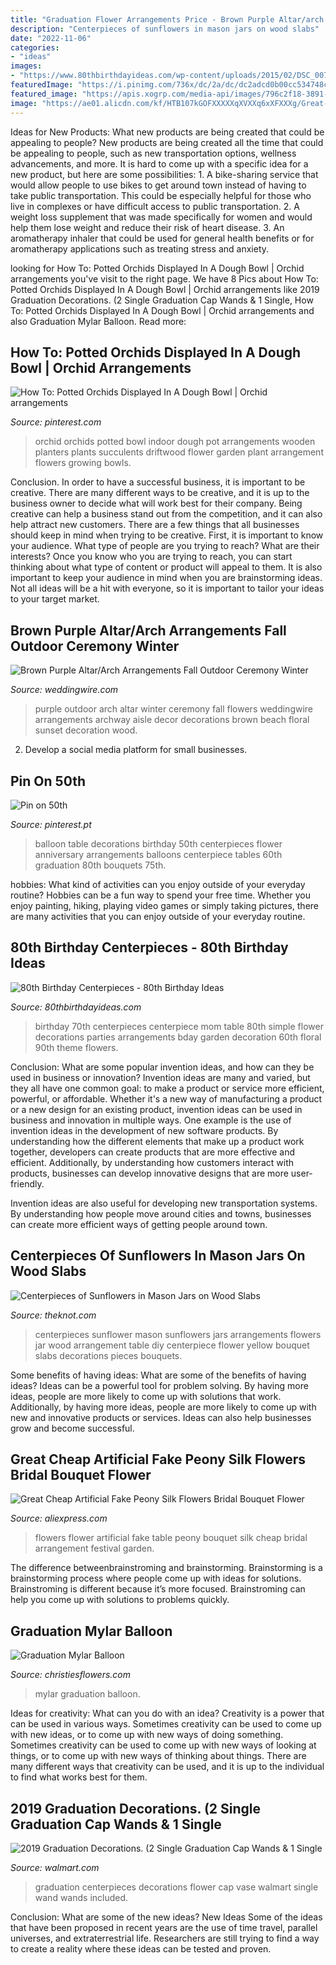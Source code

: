 ```yaml
---
title: "Graduation Flower Arrangements Price - Brown Purple Altar/arch Arrangements Fall Outdoor Ceremony Winter"
description: "Centerpieces of sunflowers in mason jars on wood slabs"
date: "2022-11-06"
categories:
- "ideas"
images:
- "https://www.80thbirthdayideas.com/wp-content/uploads/2015/02/DSC_0071.jpg"
featuredImage: "https://i.pinimg.com/736x/dc/2a/dc/dc2adcd0b00cc534748c77d99eb62113--table-flower-arrangements-balloon-arrangements.jpg"
featured_image: "https://apis.xogrp.com/media-api/images/796c2f18-3891-11e4-843f-22000aa61a3e~rs_729.h"
image: "https://ae01.alicdn.com/kf/HTB107kGOFXXXXXqXVXXq6xXFXXXg/Great-Cheap-Artificial-Fake-Peony-Silk-Flowers-Bridal-Bouquet-Flower-Arrangement-Home-Wedding-Party-Festival-Table.jpg"
---
```



Ideas for New Products: What new products are being created that could be appealing to people?
New products are being created all the time that could be appealing to people, such as new transportation options, wellness advancements, and more. It is hard to come up with a specific idea for a new product, but here are some possibilities: 1. A bike-sharing service that would allow people to use bikes to get around town instead of having to take public transportation. This could be especially helpful for those who live in complexes or have difficult access to public transportation. 2. A weight loss supplement that was made specifically for women and would help them lose weight and reduce their risk of heart disease. 3. An aromatherapy inhaler that could be used for general health benefits or for aromatherapy applications such as treating stress and anxiety. 
	

		
looking for How To: Potted Orchids Displayed In A Dough Bowl | Orchid arrangements you've visit to the right page. We have 8 Pics about How To: Potted Orchids Displayed In A Dough Bowl | Orchid arrangements like 2019 Graduation Decorations. (2 Single Graduation Cap Wands &amp; 1 Single, How To: Potted Orchids Displayed In A Dough Bowl | Orchid arrangements and also Graduation Mylar Balloon. Read more:
		
    
## How To: Potted Orchids Displayed In A Dough Bowl | Orchid Arrangements

<img loading=lazy src="https://i.pinimg.com/736x/ab/c7/d0/abc7d072de5bb0702bbfe731d928f3f5--orchid-planters-ideas-potted-orchid.jpg" onerror="this.onerror=null;this.src='https://tse1.mm.bing.net/th?id=OIP.Pf_Jee6lq-e6cLU9vGnmEgHaJ3&amp;pid=15.1';" alt="How To: Potted Orchids Displayed In A Dough Bowl | Orchid arrangements">

_Source: pinterest.com_

>orchid orchids potted bowl indoor dough pot arrangements wooden planters plants succulents driftwood flower garden plant arrangement flowers growing bowls. 

	

Conclusion.
In order to have a successful business, it is important to be creative. There are many different ways to be creative, and it is up to the business owner to decide what will work best for their company. Being creative can help a business stand out from the competition, and it can also help attract new customers. There are a few things that all businesses should keep in mind when trying to be creative.
First, it is important to know your audience. What type of people are you trying to reach? What are their interests? Once you know who you are trying to reach, you can start thinking about what type of content or product will appeal to them. It is also important to keep your audience in mind when you are brainstorming ideas. Not all ideas will be a hit with everyone, so it is important to tailor your ideas to your target market.

    
## Brown Purple Altar/Arch Arrangements Fall Outdoor Ceremony Winter

<img loading=lazy src="https://wwcdn.weddingwire.com/vendor/25001_30000/25207/thumbnails/1200x1200_1300077840097-JodiHarrisHalperinSunset.jpg" onerror="this.onerror=null;this.src='https://tse1.mm.bing.net/th?id=OIP.rxbphagU2fpVxBmI3Qt-nAHaLK&amp;pid=15.1';" alt="Brown Purple Altar/Arch Arrangements Fall Outdoor Ceremony Winter">

_Source: weddingwire.com_

>purple outdoor arch altar winter ceremony fall flowers weddingwire arrangements archway aisle decor decorations brown beach floral sunset decoration wood. 

	

2. Develop a social media platform for small businesses.

    
## Pin On 50th

<img loading=lazy src="https://i.pinimg.com/736x/dc/2a/dc/dc2adcd0b00cc534748c77d99eb62113--table-flower-arrangements-balloon-arrangements.jpg" onerror="this.onerror=null;this.src='https://tse3.mm.bing.net/th?id=OIP.tRlIUXpRKyJuRH3KTU6tYgHaJ4&amp;pid=15.1';" alt="Pin on 50th">

_Source: pinterest.pt_

>balloon table decorations birthday 50th centerpieces flower anniversary arrangements balloons centerpiece tables 60th graduation 80th bouquets 75th. 

	

hobbies: What kind of activities can you enjoy outside of your everyday routine?
Hobbies can be a fun way to spend your free time. Whether you enjoy painting, hiking, playing video games or simply taking pictures, there are many activities that you can enjoy outside of your everyday routine.

    
## 80th Birthday Centerpieces - 80th Birthday Ideas

<img loading=lazy src="https://www.80thbirthdayideas.com/wp-content/uploads/2015/02/DSC_0071.jpg" onerror="this.onerror=null;this.src='https://tse2.mm.bing.net/th?id=OIP.V1oLtv9akQYWLPVEm57uGgAAAA&amp;pid=15.1';" alt="80th Birthday Centerpieces - 80th Birthday Ideas">

_Source: 80thbirthdayideas.com_

>birthday 70th centerpieces centerpiece mom table 80th simple flower decorations parties arrangements bday garden decoration 60th floral 90th theme flowers. 

	

Conclusion: What are some popular invention ideas, and how can they be used in business or innovation?
Invention ideas are many and varied, but they all have one common goal: to make a product or service more efficient, powerful, or affordable. Whether it's a new way of manufacturing a product or a new design for an existing product, invention ideas can be used in business and innovation in multiple ways.
One example is the use of invention ideas in the development of new software products. By understanding how the different elements that make up a product work together, developers can create products that are more effective and efficient. Additionally, by understanding how customers interact with products, businesses can develop innovative designs that are more user-friendly.

Invention ideas are also useful for developing new transportation systems. By understanding how people move around cities and towns, businesses can create more efficient ways of getting people around town.

    
## Centerpieces Of Sunflowers In Mason Jars On Wood Slabs

<img loading=lazy src="https://apis.xogrp.com/media-api/images/796c2f18-3891-11e4-843f-22000aa61a3e~rs_729.h" onerror="this.onerror=null;this.src='https://tse4.mm.bing.net/th?id=OIP.ZXr83PJ_UKAnXCYRv4sLhQHaLG&amp;pid=15.1';" alt="Centerpieces of Sunflowers in Mason Jars on Wood Slabs">

_Source: theknot.com_

>centerpieces sunflower mason sunflowers jars arrangements flowers jar wood arrangement table diy centerpiece flower yellow bouquet slabs decorations pieces bouquets. 

	

Some benefits of having ideas: What are some of the benefits of having ideas?
Ideas can be a powerful tool for problem solving. By having more ideas, people are more likely to come up with solutions that work. Additionally, by having more ideas, people are more likely to come up with new and innovative products or services. Ideas can also help businesses grow and become successful.

    
## Great Cheap Artificial Fake Peony Silk Flowers Bridal Bouquet Flower

<img loading=lazy src="https://ae01.alicdn.com/kf/HTB107kGOFXXXXXqXVXXq6xXFXXXg/Great-Cheap-Artificial-Fake-Peony-Silk-Flowers-Bridal-Bouquet-Flower-Arrangement-Home-Wedding-Party-Festival-Table.jpg" onerror="this.onerror=null;this.src='https://tse1.mm.bing.net/th?id=OIP.Wkh4DG-U7rwU4j58QVKfJAHaHa&amp;pid=15.1';" alt="Great Cheap Artificial Fake Peony Silk Flowers Bridal Bouquet Flower">

_Source: aliexpress.com_

>flowers flower artificial fake table peony bouquet silk cheap bridal arrangement festival garden. 

	

The difference betweenbrainstroming and brainstorming.
Brainstorming is a brainstorming process where people come up with ideas for solutions. Brainstroming is different because it’s more focused. Brainstroming can help you come up with solutions to problems quickly.

    
## Graduation Mylar Balloon

<img loading=lazy src="https://www.christiesflowers.com/uploads/christiesflowers/products/2020/05/img-4080.jpg" onerror="this.onerror=null;this.src='https://tse4.mm.bing.net/th?id=OIP.P_W85uTNoCxx1BDuDuOTPQHaJ4&amp;pid=15.1';" alt="Graduation Mylar Balloon">

_Source: christiesflowers.com_

>mylar graduation balloon. 

	

Ideas for creativity: What can you do with an idea?
Creativity is a power that can be used in various ways. Sometimes creativity can be used to come up with new ideas, or to come up with new ways of doing something. Sometimes creativity can be used to come up with new ways of looking at things, or to come up with new ways of thinking about things. There are many different ways that creativity can be used, and it is up to the individual to find what works best for them.

    
## 2019 Graduation Decorations. (2 Single Graduation Cap Wands &amp; 1 Single

<img loading=lazy src="https://i5.walmartimages.com/asr/c588162b-c875-448c-a97d-9db3392e23dd_1.9aa079c1380b4638c5646ccba805fb4d.jpeg" onerror="this.onerror=null;this.src='https://tse1.mm.bing.net/th?id=OIP.b3lGcT1JCG-9GZf6oDJjOgHaHa&amp;pid=15.1';" alt="2019 Graduation Decorations. (2 Single Graduation Cap Wands &amp; 1 Single">

_Source: walmart.com_

>graduation centerpieces decorations flower cap vase walmart single wand wands included. 

	

Conclusion: What are some of the new ideas?
New Ideas
Some of the ideas that have been proposed in recent years are the use of time travel, parallel universes, and extraterrestrial life. Researchers are still trying to find a way to create a reality where these ideas can be tested and proven.


